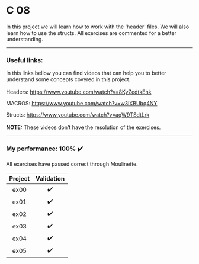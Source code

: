 # C 08

In this project we will learn how to work with the 'header' files. We will also learn how to use the structs. All exercises are commented for a better understanding.

---

### Useful links:
In this links bellow you can find videos that can help you to better understand some concepts covered in this project.
<br>
<br>
Headers: https://www.youtube.com/watch?v=8KyZedtkEhk

MACROS: https://www.youtube.com/watch?v=w3iXBUbq4NY

Structs: https://www.youtube.com/watch?v=aqW9TSdtLrk
<br>
<br>
**NOTE:** These videos don't have the resolution of the exercises.

---

### My performance: 100% :heavy_check_mark:
All exercises have passed correct through Moulinette.

| Project | Validation |
|:----:|:------------------:|
| ex00 | :heavy_check_mark: |
| ex01 | :heavy_check_mark: |
| ex02 | :heavy_check_mark: |
| ex03 | :heavy_check_mark: |
| ex04 | :heavy_check_mark: |
| ex05 | :heavy_check_mark: |